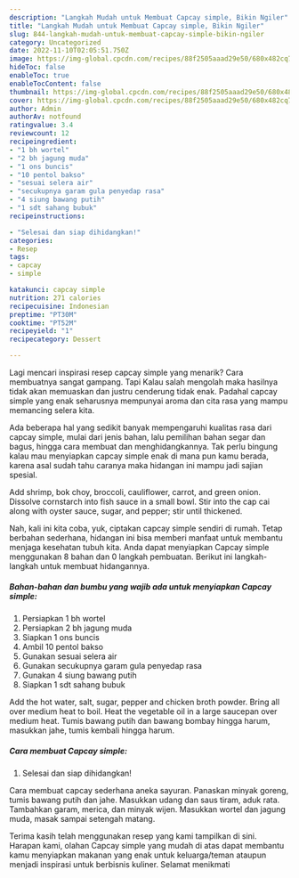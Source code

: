 ```yaml
---
description: "Langkah Mudah untuk Membuat Capcay simple, Bikin Ngiler"
title: "Langkah Mudah untuk Membuat Capcay simple, Bikin Ngiler"
slug: 844-langkah-mudah-untuk-membuat-capcay-simple-bikin-ngiler
category: Uncategorized
date: 2022-11-10T02:05:51.750Z
image: https://img-global.cpcdn.com/recipes/88f2505aaad29e50/680x482cq70/capcay-simple-foto-resep-utama.jpg
hideToc: false
enableToc: true
enableTocContent: false
thumbnail: https://img-global.cpcdn.com/recipes/88f2505aaad29e50/680x482cq70/capcay-simple-foto-resep-utama.jpg
cover: https://img-global.cpcdn.com/recipes/88f2505aaad29e50/680x482cq70/capcay-simple-foto-resep-utama.jpg
author: Admin
authorAv: notfound
ratingvalue: 3.4
reviewcount: 12
recipeingredient:
- "1 bh wortel"
- "2 bh jagung muda"
- "1 ons buncis"
- "10 pentol bakso"
- "sesuai selera air"
- "secukupnya garam gula penyedap rasa"
- "4 siung bawang putih"
- "1 sdt sahang bubuk"
recipeinstructions:

- "Selesai dan siap dihidangkan!"
categories:
- Resep
tags:
- capcay
- simple

katakunci: capcay simple 
nutrition: 271 calories
recipecuisine: Indonesian
preptime: "PT30M"
cooktime: "PT52M"
recipeyield: "1"
recipecategory: Dessert

---
```



Lagi mencari inspirasi resep capcay simple yang menarik? Cara membuatnya sangat gampang. Tapi Kalau salah mengolah maka hasilnya tidak akan memuaskan dan justru cenderung tidak enak. Padahal capcay simple yang enak seharusnya mempunyai aroma dan cita rasa yang mampu memancing selera kita.


Ada beberapa hal yang sedikit banyak mempengaruhi kualitas rasa dari capcay simple, mulai dari jenis bahan, lalu pemilihan bahan segar dan bagus, hingga cara membuat dan menghidangkannya. Tak perlu bingung kalau mau menyiapkan capcay simple enak di mana pun kamu berada, karena asal sudah tahu caranya maka hidangan ini mampu jadi sajian spesial.

Add shrimp, bok choy, broccoli, cauliflower, carrot, and green onion. Dissolve cornstarch into fish sauce in a small bowl. Stir into the cap cai along with oyster sauce, sugar, and pepper; stir until thickened.


Nah, kali ini kita coba, yuk, ciptakan capcay simple sendiri di rumah. Tetap berbahan sederhana, hidangan ini bisa memberi manfaat untuk membantu menjaga kesehatan tubuh kita. Anda dapat menyiapkan Capcay simple menggunakan 8 bahan dan 0 langkah pembuatan. Berikut ini langkah-langkah untuk membuat hidangannya.

<!--inarticleads1-->

##### Bahan-bahan dan bumbu yang wajib ada untuk menyiapkan Capcay simple:

1. Persiapkan 1 bh wortel
1. Persiapkan 2 bh jagung muda
1. Siapkan 1 ons buncis
1. Ambil 10 pentol bakso
1. Gunakan sesuai selera air
1. Gunakan secukupnya garam gula penyedap rasa
1. Gunakan 4 siung bawang putih
1. Siapkan 1 sdt sahang bubuk


Add the hot water, salt, sugar, pepper and chicken broth powder. Bring all over medium heat to boil. Heat the vegetable oil in a large saucepan over medium heat. Tumis bawang putih dan bawang bombay hingga harum, masukkan jahe, tumis kembali hingga harum. 

<!--inarticleads2-->

##### Cara membuat Capcay simple:


1. Selesai dan siap dihidangkan!

Cara membuat capcay sederhana aneka sayuran. Panaskan minyak goreng, tumis bawang putih dan jahe. Masukkan udang dan saus tiram, aduk rata. Tambahkan garam, merica, dan minyak wijen. Masukkan wortel dan jagung muda, masak sampai setengah matang. 

Terima kasih telah menggunakan resep yang kami tampilkan di sini. Harapan kami, olahan Capcay simple yang mudah di atas dapat membantu kamu menyiapkan makanan yang enak untuk keluarga/teman ataupun menjadi inspirasi untuk berbisnis kuliner. Selamat menikmati

